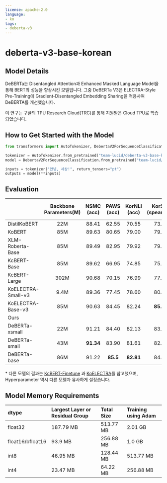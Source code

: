 ```yaml
---
license: apache-2.0
language:
- ko
tags:
- deberta-v3
---
```

# deberta-v3-base-korean

## Model Details

DeBERTa는 Disentangled Attention과 Enhanced Masked Language Model을 통해 BERT의 성능을 향상시킨 모델입니다.
그중 DeBERTa V3은 ELECTRA-Style Pre-Training에 Gradient-Disentangled Embedding Sharing을 적용사여 DeBERTA를 개선했습니다.

이 연구는 구글의 TPU Research Cloud(TRC)를 통해 지원받은 Cloud TPU로 학습되었습니다.

## How to Get Started with the Model

```python
from transformers import AutoTokenizer, DebertaV2ForSequenceClassification

tokenizer = AutoTokenizer.from_pretrained("team-lucid/deberta-v3-base-korean")
model = DebertaV2ForSequenceClassification.from_pretrained("team-lucid/deberta-v3-base-korean")

inputs = tokenizer("안녕, 세상!", return_tensors="pt")
outputs = model(**inputs)
```

## Evaluation

|                    | Backbone<br/>Parameters(M) | **NSMC**<br/>(acc) | **PAWS**<br/>(acc) | **KorNLI**<br/>(acc) | **KorSTS**<br/>(spearman) | **Question Pair**<br/>(acc) |
|:-------------------|:--------------------------:|:------------------:|:------------------:|:--------------------:|:-------------------------:|:---------------------------:|
| DistilKoBERT       |            22M             |       88.41        |       62.55        |        70.55         |           73.21           |            92.48            |
| KoBERT             |            85M             |       89.63        |       80.65        |        79.00         |           79.64           |            93.93            |       
| XLM-Roberta-Base   |            85M             |       89.49        |       82.95        |        79.92         |           79.09           |            93.53            |     
| KcBERT-Base        |            85M             |       89.62        |       66.95        |        74.85         |           75.57           |            93.93            |      
| KcBERT-Large       |            302M            |       90.68        |       70.15        |        76.99         |           77.49           |            94.06            |   
| KoELECTRA-Small-v3 |            9.4M            |       89.36        |       77.45        |        78.60         |           80.79           |            94.85            |
| KoELECTRA-Base-v3  |            85M             |       90.63        |       84.45        |        82.24         |         **85.53**         |            95.25            |
| Ours               |                            |                    |                    |                      |                           |                             |
| DeBERTa-xsmall     |            22M             |       91.21        |       84.40        |        82.13         |           83.90           |            95.38            |
| DeBERTa-small      |            43M             |     **91.34**      |       83.90        |        81.61         |           82.97           |            94.98            |
| DeBERTa-base       |            86M             |       91.22        |      **85.5**      |      **82.81**       |           84.46           |          **95.77**          |

\* 다른 모델의 결과는 [KcBERT-Finetune](https://github.com/Beomi/KcBERT-Finetune)
과 [KoELECTRA](https://github.com/monologg/KoELECTRA)를 참고했으며, Hyperparameter 역시 다른 모델과 유사하게 설정습니다.

## Model Memory Requirements

| dtype            | Largest Layer or Residual Group   | Total Size   | Training using Adam   |
|:-----------------|:----------------------------------|:-------------|:----------------------|
| float32          | 187.79 MB                         | 513.77 MB    | 2.01 GB               |
| float16/bfloat16 | 93.9 MB                           | 256.88 MB    | 1.0 GB                |
| int8             | 46.95 MB                          | 128.44 MB    | 513.77 MB             |
| int4             | 23.47 MB                          | 64.22 MB     | 256.88 MB             |
